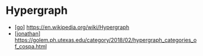 # Hypergraph

- [[go]] https://en.wikipedia.org/wiki/Hypergraph
- [[jonathan]] https://golem.ph.utexas.edu/category/2018/02/hypergraph_categories_of_cospa.html



[//begin]: # "Autogenerated link references for markdown compatibility"
[go]: go "Go"
[jonathan]: jonathan "Jonathan"
[//end]: # "Autogenerated link references"